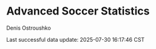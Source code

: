 # Advanced Soccer Statistics
Denis Ostroushko

<!-- gfm -->

Last successful data update: 2025-07-30 16:17:46 CST
